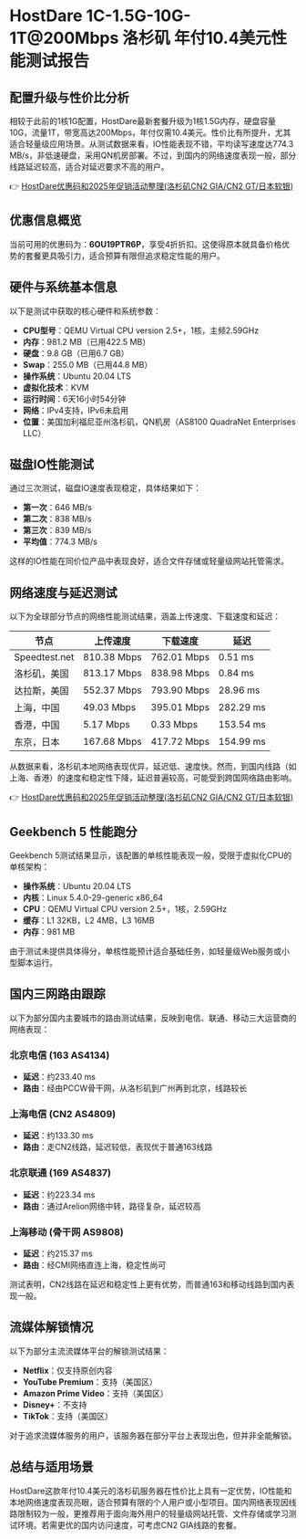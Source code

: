 # HostDare 1C-1.5G-10G-1T@200Mbps 洛杉矶 年付10.4美元性能测试报告

## 配置升级与性价比分析

相较于此前的1核1G配置，HostDare最新套餐升级为1核1.5G内存，硬盘容量10G，流量1T，带宽高达200Mbps，年付仅需10.4美元。性价比有所提升，尤其适合轻量级应用场景。从测试数据来看，IO性能表现不错，平均读写速度达774.3 MB/s，非低速硬盘，采用QN机房部署。不过，到国内的网络速度表现一般，部分线路延迟较高，适合对延迟要求不高的用户。

👉 [HostDare优惠码和2025年促销活动整理(洛杉矶CN2 GIA/CN2 GT/日本软银)](https://bit.ly/hostdare)

## 优惠信息概览

当前可用的优惠码为：**6OU19PTR6P**，享受4折折扣。这使得原本就具备价格优势的套餐更具吸引力，适合预算有限但追求稳定性能的用户。

## 硬件与系统基本信息

以下是测试中获取的核心硬件和系统参数：

- **CPU型号**：QEMU Virtual CPU version 2.5+，1核，主频2.59GHz
- **内存**：981.2 MB（已用422.5 MB）
- **硬盘**：9.8 GB（已用6.7 GB）
- **Swap**：255.0 MB（已用44.8 MB）
- **操作系统**：Ubuntu 20.04 LTS
- **虚拟化技术**：KVM
- **运行时间**：6天16小时54分钟
- **网络**：IPv4支持，IPv6未启用
- **位置**：美国加利福尼亚州洛杉矶，QN机房（AS8100 QuadraNet Enterprises LLC）

## 磁盘IO性能测试

通过三次测试，磁盘IO速度表现稳定，具体结果如下：

- **第一次**：646 MB/s
- **第二次**：838 MB/s
- **第三次**：839 MB/s
- **平均值**：774.3 MB/s

这样的IO性能在同价位产品中表现良好，适合文件存储或轻量级网站托管需求。

## 网络速度与延迟测试

以下为全球部分节点的网络性能测试结果，涵盖上传速度、下载速度和延迟：

| 节点            | 上传速度   | 下载速度   | 延迟     |
|-----------------|------------|------------|----------|
| Speedtest.net   | 810.38 Mbps| 762.01 Mbps| 0.51 ms  |
| 洛杉矶，美国    | 813.17 Mbps| 838.98 Mbps| 0.84 ms  |
| 达拉斯，美国    | 552.37 Mbps| 793.90 Mbps| 28.96 ms |
| 上海，中国      | 49.03 Mbps | 395.01 Mbps| 282.29 ms|
| 香港，中国      | 5.17 Mbps  | 0.33 Mbps  | 153.54 ms|
| 东京，日本      | 167.68 Mbps| 417.72 Mbps| 154.99 ms|

从数据来看，洛杉矶本地网络表现优异，延迟低、速度快。然而，到国内线路（如上海、香港）的速度和稳定性下降，延迟普遍较高，可能受到跨国网络路由影响。

👉 [HostDare优惠码和2025年促销活动整理(洛杉矶CN2 GIA/CN2 GT/日本软银)](https://bit.ly/hostdare)

## Geekbench 5 性能跑分

Geekbench 5测试结果显示，该配置的单核性能表现一般，受限于虚拟化CPU的单核架构：

- **操作系统**：Ubuntu 20.04 LTS
- **内核**：Linux 5.4.0-29-generic x86_64
- **CPU**：QEMU Virtual CPU version 2.5+，1核，2.59GHz
- **缓存**：L1 32KB，L2 4MB，L3 16MB
- **内存**：981 MB

由于测试未提供具体得分，单核性能预计适合基础任务，如轻量级Web服务或小型脚本运行。

## 国内三网路由跟踪

以下为部分国内主要城市的路由测试结果，反映到电信、联通、移动三大运营商的网络表现：

### 北京电信 (163 AS4134)
- **延迟**：约233.40 ms
- **路由**：经由PCCW骨干网，从洛杉矶到广州再到北京，线路较长

### 上海电信 (CN2 AS4809)
- **延迟**：约133.30 ms
- **路由**：走CN2线路，延迟较低，表现优于普通163线路

### 北京联通 (169 AS4837)
- **延迟**：约223.34 ms
- **路由**：通过Arelion网络中转，路径复杂，延迟较高

### 上海移动 (骨干网 AS9808)
- **延迟**：约215.37 ms
- **路由**：经CMI网络直连上海，稳定性尚可

测试表明，CN2线路在延迟和稳定性上更有优势，而普通163和移动线路到国内表现一般。

## 流媒体解锁情况

以下为部分主流流媒体平台的解锁测试结果：

- **Netflix**：仅支持原创内容
- **YouTube Premium**：支持（美国区）
- **Amazon Prime Video**：支持（美国区）
- **Disney+**：不支持
- **TikTok**：支持（美国区）

对于追求流媒体服务的用户，该服务器在部分平台上表现出色，但并非全能解锁。

## 总结与适用场景

HostDare这款年付10.4美元的洛杉矶服务器在性价比上具有一定优势，IO性能和本地网络速度表现亮眼，适合预算有限的个人用户或小型项目。国内网络表现因线路限制较为一般，更推荐用于面向海外用户的轻量级网站托管、文件存储或学习测试环境。若需更优的国内访问速度，可考虑CN2 GIA线路的套餐。